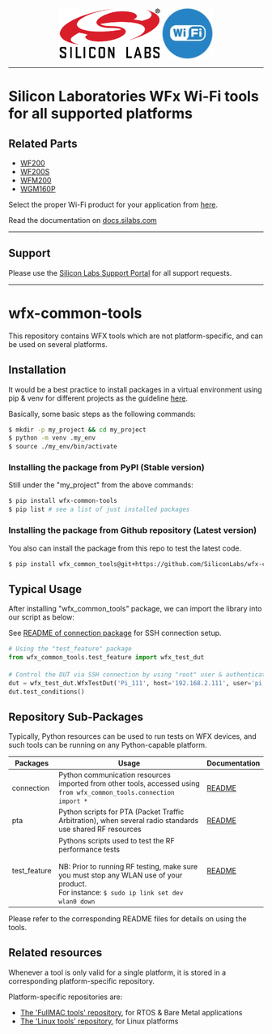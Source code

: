 <p align="center">
    <img src="silabs_logo.PNG" height=100px>
    <img src="wi-fi-blue-circle-icon.JPG" height=100px>
</P>

---

# Silicon Laboratories WFx Wi-Fi tools for all supported platforms

## Related Parts

* [WF200](https://www.silabs.com/products/wireless/wi-fi/wf200-series-2-wi-fi-transceiver-socs/device.wf200)
* [WF200S](https://www.silabs.com/products/wireless/wi-fi/wf200-series-2-wi-fi-transceiver-socs/device.wf200s)
* [WFM200](https://www.silabs.com/products/wireless/wi-fi/wf200-series-2-wi-fi-transceiver-modules)
* [WGM160P](https://www.silabs.com/products/wireless/wi-fi/wgm160-series-1-wi-fi-modules)

Select the proper Wi-Fi product for your application from [here](https://www.silabs.com/products/wireless/wi-fi).

Read the documentation on [docs.silabs.com](https://docs.silabs.com/wifi/wf200/content-source/getting-started/linux/getting-started#raspberry-pi--raspbian-wifi-lower-mac-driver-example)

---

## Support

Please use the [Silicon Labs Support Portal](https://www.silabs.com/support/)
for all support requests.

[WF200]: https://www.silabs.com/products/wireless/wi-fi/wf200-series-2-wi-fi-transceiver-socs/device.wf200

---

# wfx-common-tools

This repository contains WFX tools which are not platform-specific,
 and can be used on several platforms.

## Installation

It would be a best practice to install packages in a virtual environment using pip & venv for different projects as the guideline [here](https://packaging.python.org/en/latest/guides/installing-using-pip-and-virtual-environments/). 

Basically, some basic steps as the following commands:

```bash
$ mkdir -p my_project && cd my_project
$ python -m venv .my_env
$ source ./my_env/bin/activate
```

### Installing the package from PyPI (Stable version)

Still under the "my_project" from the above commands:

```bash
$ pip install wfx-common-tools
$ pip list # see a list of just installed packages
```
### Installing the package from Github repository (Latest version)

You also can install the package from this repo to test the latest code.

```bash
$ pip install wfx_common_tools@git+https://github.com/SiliconLabs/wfx-common-tools.git
```

## Typical Usage

After installing "wfx_common_tools" package, we can import the library into our script as below:

See [README of connection package][3] for SSH connection setup.

```python 
# Using the "test_feature" package
from wfx_common_tools.test_feature import wfx_test_dut

# Control the DUT via SSH connection by using "root" user & authentication by SSH keys (not using the password)
dut = wfx_test_dut.WfxTestDut('Pi_111', host='192.168.2.111', user='pi', password='default_password', port=22)
dut.test_conditions()
```

## Repository Sub-Packages

Typically, Python resources can be used to run tests on WFX devices, and such tools can be running on any
 Python-capable platform.

| Packages       | Usage                                                                                                       | Documentation |
|--------------|-------------------------------------------------------------------------------------------------------------|---------------|
| connection   | Python communication resources imported from other tools, accessed using `from wfx_common_tools.connection import *` | [README][3]   |
| pta          | Python scripts for PTA (Packet Traffic Arbitration), when several radio standards use shared RF resources   | [README][4]   |
| test_feature | Pythons scripts used to test the RF performance tests <br><br>NB: Prior to running RF testing, make sure you must stop any WLAN use of your product. <br> For instance: `$ sudo ip link set dev wlan0 down`                                                | [README][5]   |

Please refer to the corresponding README files for details on using the tools.

## Related resources

Whenever a tool is only valid for a single platform, it is stored
 in a corresponding platform-specific repository.

Platform-specific repositories are:

* [The 'FullMAC tools' repository][1], for RTOS & Bare Metal applications
* [The 'Linux tools' repository][2], for Linux platforms

[1]: https://github.com/SiliconLabs/wfx-fullMAC-tools
[2]: https://github.com/SiliconLabs/wfx-linux-tools
[3]: https://github.com/SiliconLabs/wfx-common-tools/blob/master/src/wfx_common_tools/connection/README.md
[4]: https://github.com/SiliconLabs/wfx-common-tools/blob/master/src/wfx_common_tools/pta/README.md
[5]: https://github.com/SiliconLabs/wfx-common-tools/blob/master/src/wfx_common_tools/test_feature/README.md
